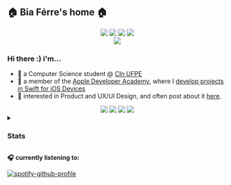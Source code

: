 <h2 align="left">
  <b>🏠 Bia Férre's home 🏠</b>
</h2>

<div align="center"> 
  <a href="https://medium.com/@biaferre"><img src="https://img.shields.io/badge/Medium-12100E?style=for-the-badge&logo=medium&logoColor=white" target="_blank"></a>
  <a href = "mailto:bof@cin.ufpe.br"><img src="https://img.shields.io/badge/-Gmail-%23333?style=for-the-badge&logo=gmail&logoColor=red" target="_blank"></a>
  <a href="https://www.linkedin.com/in/beatriz-df%C3%A9rre/" target="_blank"><img src="https://img.shields.io/badge/-LinkedIn-%230077B5?style=for-the-badge&logo=linkedin&logoColor=white" target="_blank"></a> 
  <a href="https://openprocessing.org/user/386529/"><img src= "https://img.shields.io/badge/p5.js-ED225D?style=for-the-badge&logo=p5.js&logoColor=FFFFFF" target="_blank"></a>
</div>

<div align="center">
  <img src="https://i.pinimg.com/564x/55/d7/2f/55d72f3cc21f4a5e1ccca6a0a2cef8ce.jpg">
</div>

### Hi there :) i'm...

- 🔖 a Computer Science student @ <a href="https://portal.cin.ufpe.br">CIn UFPE</a>
- 🍏 a member of the <a href="https://www.developeracademy.cin.ufpe.br">Apple Developer Academy</a>, where I <a href="https://github.com/stars/biaferre/lists/my-apps-for-ada">develop projects in Swift for iOS Devices</a>
- 🍵 interested in Product and UX/UI Design, and often post about it <a href= "https://www.instagram.com/okbibia/">here</a>.

<div align = "center">
<img src= "https://img.shields.io/badge/Swift-FA7343?style=for-the-badge&logo=swift&logoColor=white">
<img src= "https://img.shields.io/badge/C%2B%2B-00599C?style=for-the-badge&logo=c%2B%2B&logoColor=white">
<img src= "https://img.shields.io/badge/JavaScript-F7DF1E?style=for-the-badge&logo=javascript&logoColor=black">
<img src= "https://img.shields.io/badge/Python-3776AB?style=for-the-badge&logo=python&logoColor=white">
</div>

</details>

<details>

  <summary><h3> Stats </h3></summary>

<div>
  <p align = "center">
    
![biaferre's Streak](https://github-readme-streak-stats.herokuapp.com/?user=biaferre&theme=vue-dark&hide_border=true)
![biaferre's Stats](https://github-readme-stats.vercel.app/api?username=biaferre&theme=vue-dark&show_icons=true&hide_border=true&count_private=true)</p>

</details>

  <b>🎧 currently listening to:</b>  
  <p>

[![spotify-github-profile](https://spotify-github-profile.vercel.app/api/view?uid=bez.ferre&cover_image=true&theme=novatorem&show_offline=false&background_color=fffbb9&interchange=false&bar_color=53b14f&bar_color_cover=false)](https://github.com/kittinan/spotify-github-profile)
</p>  
</div>
